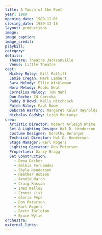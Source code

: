 ```yaml
---
title: A Touch of the Poet
year: 1989
opening_date: 1989-12-01
closing_date: 1989-12-16
layout: productions
image:
image_caption:
image_credit:
playbill: 
category: 
details:
  Theatre: Theatre Jacksonville
  Venue: Little Theatre
cast:
  Mickey Moloy: Bill Ratliff
  Jamie Cregan: Mark Lambert
  Sara Melody: Ellie Winkleman
  Nora Melody: Robbi Neal
  Cornelius Melody: Tom Nehl
  Dan Roche: Ed Carruba
  Paddy O'Dowd: Kelly Hitchcock
  Patch Riley: Paul Rowe
  Deborah Harford: Margaret Kaler Reynolds
  Nicholas Gadsby: Leigh Montanye
crew:
  Artistic Director: Robert Arleigh White
  Set & Lighting Design: Hal D. Henderson
  Costume Designer: Dorothy Beringer
  Technical Director: Hal D. Henderson
  Stage Manager: Karl Rogers
  Lighting Operator: Don Peterson
  Properties: Garry Bragg
  Set Construction:
    - Dena Decker
    - Belkis Fernandez
    - Shyla Henderson
    - Heather Hobson
    - Arnold March
    - Craig Kassan
    - Inez Kelley
    - Ernest List
    - Gloria Pepe
    - Don Peterson
    - Karl Rogers
    - Brett Tarleton
    - Bruce Wylie
orchestra:
external_links:
---
```

